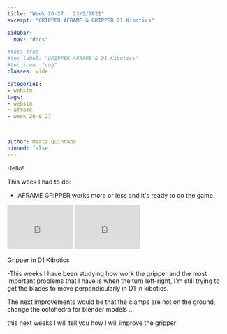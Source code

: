 ```yaml
---
title: "Week 26-27.  23/2/2021"
excerpt: "GRIPPER AFRAME & GRIPPER D1 Kibotics"

sidebar:
  nav: "docs"

#toc: true
#toc_label: "GRIPPER AFRAME & D1 Kibotics"
#toc_icon: "cog"
classes: wide

categories:
- websim
tags:
- websim
- aframe
- week 26 & 27


    
author: Marta Quintana
pinned: false
---
```


Hello! 

This week I had to do:
- AFRAME GRIPPER works more or less and it's ready to do the game.
<iframe width="150" height="100" src="https://youtube.com/embed/BpAujxcWx-Y" frameborder="0" allow="autoplay; encrypted-media" allowfullscreen></iframe>

<iframe width="150" height="100" src="https://youtube.com/w5plHB_4G7Y" frameborder="0" allow="autoplay; encrypted-media" allowfullscreen></iframe>

Gripper in D1 Kibotics

-This weeks I have been studying how work the gripper and the most important problems that I have is when the turn left-right, I'm still trying to get the blades to move perpendicularly in D1 in kibotics.

The next improvements would be that the clamps are not on the ground, change the octohedra for blender models ... 

this next weeks I will tell you how I will improve the gripper
